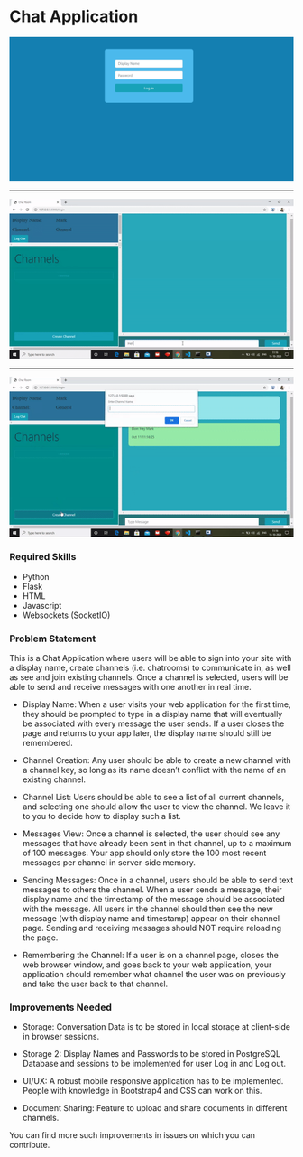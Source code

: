 # Chat Application

![Login Page](/gifs/rm1.png)
<hr>

![Chat](/gifs/chat.gif)
<hr>

![Channels](/gifs/channels.gif)

### Required Skills

- Python
- Flask
- HTML
- Javascript
- Websockets (SocketIO)

### Problem Statement

This is a Chat Application where users will be able to sign into your site with a display name, create channels (i.e. chatrooms) to communicate in, as well as see and join existing channels. Once a channel is selected, users will be able to send and receive messages with one another in real time. 

- Display Name: When a user visits your web application for the first time, they should be prompted to type in a display name that will eventually be associated with every message the user sends. If a user closes the page and returns to your app later, the display name should still be remembered.

- Channel Creation: Any user should be able to create a new channel with a channel key, so long as its name doesn’t conflict with the name of an existing channel.

- Channel List: Users should be able to see a list of all current channels, and selecting one should allow the user to view the channel. We leave it to you to decide how to display such a list.

- Messages View: Once a channel is selected, the user should see any messages that have already been sent in that channel, up to a maximum of 100 messages. Your app should only store the 100 most recent messages per channel in server-side memory.

- Sending Messages: Once in a channel, users should be able to send text messages to others the channel. When a user sends a message, their display name and the timestamp of the message should be associated with the message. All users in the channel should then see the new message (with display name and timestamp) appear on their channel page. Sending and receiving messages should NOT require reloading the page.

- Remembering the Channel: If a user is on a channel page, closes the web browser window, and goes back to your web application, your application should remember what channel the user was on previously and take the user back to that channel.

### Improvements Needed

- Storage: Conversation Data is to be stored in local storage at client-side in browser sessions.

- Storage 2: Display Names and Passwords to be stored in PostgreSQL Database and sessions to be implemented for user Log in and Log out.

- UI/UX: A robust mobile responsive application has to be implemented. People with knowledge in Bootstrap4 and CSS can work on this.

- Document Sharing: Feature to upload and share documents in different channels.

You can find more such improvements in issues on which you can contribute.

